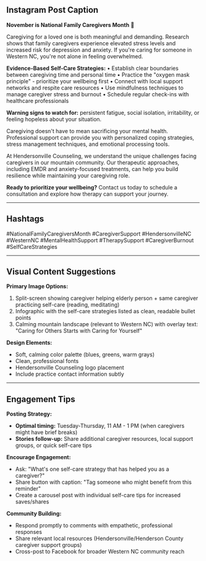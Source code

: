 ## Instagram Post Caption

**November is National Family Caregivers Month** 🤍

Caregiving for a loved one is both meaningful and demanding. Research shows that family caregivers experience elevated stress levels and increased risk for depression and anxiety. If you're caring for someone in Western NC, you're not alone in feeling overwhelmed.

**Evidence-Based Self-Care Strategies:**
• Establish clear boundaries between caregiving time and personal time
• Practice the "oxygen mask principle" - prioritize your wellbeing first
• Connect with local support networks and respite care resources
• Use mindfulness techniques to manage caregiver stress and burnout
• Schedule regular check-ins with healthcare professionals

**Warning signs to watch for:** persistent fatigue, social isolation, irritability, or feeling hopeless about your situation.

Caregiving doesn't have to mean sacrificing your mental health. Professional support can provide you with personalized coping strategies, stress management techniques, and emotional processing tools.

At Hendersonville Counseling, we understand the unique challenges facing caregivers in our mountain community. Our therapeutic approaches, including EMDR and anxiety-focused treatments, can help you build resilience while maintaining your caregiving role.

**Ready to prioritize your wellbeing?** Contact us today to schedule a consultation and explore how therapy can support your journey.

---

## Hashtags
#NationalFamilyCaregiversMonth #CaregiverSupport #HendersonvilleNC #WesternNC #MentalHealthSupport #TherapySupport #CaregiverBurnout #SelfCareStrategies

---

## Visual Content Suggestions

**Primary Image Options:**
1. Split-screen showing caregiver helping elderly person + same caregiver practicing self-care (reading, meditating)
2. Infographic with the self-care strategies listed as clean, readable bullet points
3. Calming mountain landscape (relevant to Western NC) with overlay text: "Caring for Others Starts with Caring for Yourself"

**Design Elements:**
- Soft, calming color palette (blues, greens, warm grays)
- Clean, professional fonts
- Hendersonville Counseling logo placement
- Include practice contact information subtly

---

## Engagement Tips

**Posting Strategy:**
- **Optimal timing:** Tuesday-Thursday, 11 AM - 1 PM (when caregivers might have brief breaks)
- **Stories follow-up:** Share additional caregiver resources, local support groups, or quick self-care tips

**Encourage Engagement:**
- Ask: "What's one self-care strategy that has helped you as a caregiver?"
- Share button with caption: "Tag someone who might benefit from this reminder"
- Create a carousel post with individual self-care tips for increased saves/shares

**Community Building:**
- Respond promptly to comments with empathetic, professional responses
- Share relevant local resources (Hendersonville/Henderson County caregiver support groups)
- Cross-post to Facebook for broader Western NC community reach